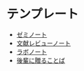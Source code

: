 # テンプレート

* [ゼミノート](seminar-note.md)
* [文献レビューノート](review-note.md)
* [ラボノート](lab-note.md)
* [後輩に贈ることば](message-to-juniors.md)
